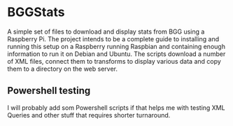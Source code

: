 # BGGStats
A simple set of files to download and display stats from BGG using a Raspberry Pi.
The project intends to be a complete guide to installing and running this setup on a Raspberry running Raspbian and containing enough information to run it on Debian and Ubuntu.
The scripts download a number of XML files, connect them to transforms to display various data and copy them to a directory on the web server.

## Powershell testing ##
I will probably add som Powershell scripts if that helps me with testing XML Queries and other stuff that requires shorter turnaround.
